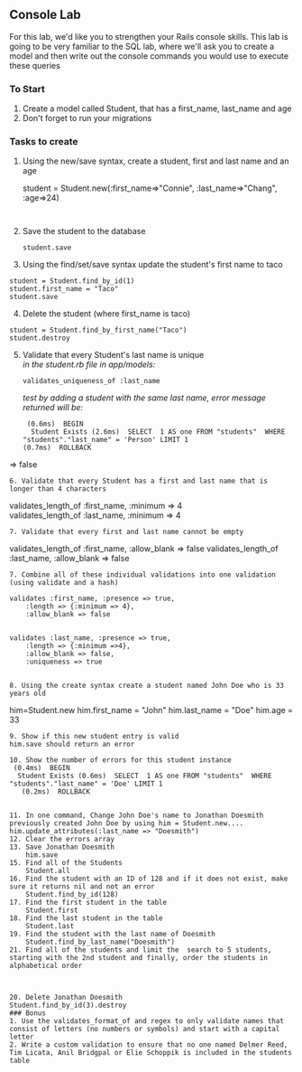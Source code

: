 ## Console Lab

For this lab, we'd like you to strengthen your Rails console skills. This lab is going to be very familiar to the SQL lab, where we'll ask you to create a model and then write out the console commands you would use to execute these queries

### To Start

1. Create a model called Student, that has a first_name, last_name and age
2. Don't forget to run your migrations

### Tasks to create

1. Using the new/save syntax, create a student, first and last name and an age 

	student = Student.new(:first_name=>"Connie", :last_name=>"Chang", :age=>24)
	```	
		
2. Save the student to the database  
	```
	student.save
	```
3. Using the find/set/save syntax update the student's first name to taco
```
student = Student.find_by_id(1)
student.first_name = "Taco"  
student.save
```
4.  Delete the student (where first_name is taco)
```
student = Student.find_by_first_name("Taco")
student.destroy
```

5. Validate that every Student's last name is unique     
  *in the student.rb file in app/models:*
	```
  	validates_uniqueness_of :last_name
	```
	
	*test by adding a student with the same last name, error message returned will be:*
	```
	 (0.6ms)  BEGIN
	  Student Exists (2.6ms)  SELECT  1 AS one FROM "students"  WHERE "students"."last_name" = 'Person' LIMIT 1
   (0.7ms)  ROLLBACK   
=> false
```
6. Validate that every Student has a first and last name that is longer than 4 characters
```
validates_length_of :first_name, :minimum => 4                 
validates_length_of :last_name, :minimum => 4
```
7. Validate that every first and last name cannot be empty
```
validates_length_of :first_name, :allow_blank => false
validates_length_of :last_name, :allow_blank => false 
```
7. Combine all of these individual validations into one validation (using validate and a hash)	
```
	validates :first_name, :presence => true,
		:length => {:minimum => 4},
		:allow_blank => false
```
```
	validates :last_name, :presence => true,
		:length => {:minimum =>4},
		:allow_blank => false,
		:uniqueness => true
```

8. Using the create syntax create a student named John Doe who is 33 years old
```
him=Student.new
him.first_name = "John"
him.last_name = "Doe"
him.age = 33
```
9. Show if this new student entry is valid
him.save should return an error 

10. Show the number of errors for this student instance
 (0.4ms)  BEGIN
  Student Exists (0.6ms)  SELECT  1 AS one FROM "students"  WHERE "students"."last_name" = 'Doe' LIMIT 1
   (0.2ms)  ROLLBACK
   
   
11. In one command, Change John Doe's name to Jonathan Doesmith 
previously created John Doe by using him = Student.new....
him.update_attributes(:last_name => "Doesmith")
12. Clear the errors array
13. Save Jonathan Doesmith
	him.save 
15. Find all of the Students
	Student.all
16. Find the student with an ID of 128 and if it does not exist, make sure it returns nil and not an error
	Student.find_by_id(128)
17. Find the first student in the table
	Student.first
18. Find the last student in the table
	Student.last
19. Find the student with the last name of Doesmith
	Student.find_by_last_name("Doesmith")
21. Find all of the students and limit the 	search to 5 students, starting with the 2nd student and finally, order the students in alphabetical order



20. Delete Jonathan Doesmith
Student.find_by_id(3).destroy	
### Bonus
1. Use the validates_format_of and regex to only validate names that consist of letters (no numbers or symbols) and start with a capital letter
2. Write a custom validation to ensure that no one named Delmer Reed, Tim Licata, Anil Bridgpal or Elie Schoppik is included in the students table


